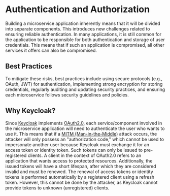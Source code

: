 # Authentication and Authorization

Building a microservice application inherently means that it will be divided into separate components.
This introduces new challenges related to ensuring reliable authentication. 
In many applications, it is still common for the application to be responsible for both authentication and storage of user credentials. 
This means that if such an application is compromised, all other services it offers can also be compromised.

## Best Practices

To mitigate these risks, best practices include using secure protocols (e.g., OAuth, JWT) for authentication, implementing strong encryption for storing credentials, regularly auditing and updating security practices, and ensuring each microservice follows security guidelines and policies.

## Why Keycloak?

Since [Keycloak](https://www.keycloak.org/) implements [OAuth2.0](https://oauth.net/2/), each service/component involved in the microservice application will need to authenticate the user who wants to use it. 
This means that if a [MITM (Man-in-the-Middle)](https://www.fortinet.com/resources/cyberglossary/man-in-the-middle-attack) attack occurs, the attacker will only possess an "authorization code," which cannot be used to impersonate another user because Keycloak must exchange it for an access token or identity token. 
Such tokens can only be issued to pre-registered clients. A client in the context of OAuth2.0 refers to an application that wants access to protected resources. 
Additionally, the issued tokens will have a short lifespan, after which they are considered invalid and must be renewed. The renewal of access tokens or identity tokens is performed automatically by a registered 
client using a refresh token. However, this cannot be done by the attacker, as Keycloak cannot provide tokens to unknown (unregistered) clients.
